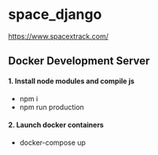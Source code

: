 # space_django 

https://www.spacextrack.com/

## Docker Development Server

#### 1. Install node modules and compile js
  - npm i
  - npm run production

#### 2. Launch docker containers
  - docker-compose up